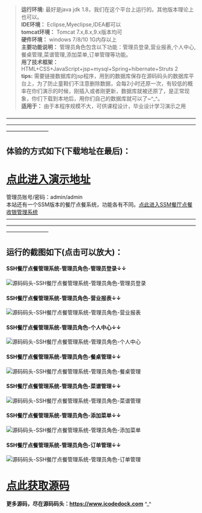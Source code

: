 >  **运行环境:** 最好是java jdk 1.8，我们在这个平台上运行的。其他版本理论上也可以。  
>  **IDE环境：** Eclipse,Myeclipse,IDEA都可以  
>  **tomcat环境：** Tomcat 7.x,8.x,9.x版本均可  
>  **硬件环境：** windows 7/8/10 1G内存以上  
>  **主要功能说明：** 管理员角色包含以下功能：管理员登录,营业报表,个人中心,餐桌管理,菜谱管理,添加菜单,订单管理等功能。  
>  **用了技术框架：** HTML+CSS+JavaScript+jsp+mysql+Spring+hibernate+Struts 2  
>  **tips:** 需要链接数据库的jsp程序，用到的数据库保存在源码码头的数据库平台上，为了防止童鞋们不注意删除数据，会每2小时还原一次，有较低的概率在你们演示的时候，刚插入或者刚更新，数据库就被还原了，是正常现象，你们下载到本地后，用你们自己的数据库就可以了~^_^。  
>  **适用于：** 由于本程序规模不大，可供课程设计，毕业设计学习演示之用  


————————————————————————————————————————————————————————————————————————————————
## 体验的方式如下(下载地址在最后)：
# <a  rel="nofollow"  href="http://demo.icodedock.com/ssh_wireless_order" target="_blank"><u>点此进入演示地址</u></a>
管理员账号/密码：admin/admin  
本站还有一个SSM版本的餐厅点餐系统，功能各有不同。<a  rel="nofollow"  href="https://www.icodedock.com/article/199.html" target="_blank"><u>点此进入SSM餐厅点餐收银管理系统</u></a>
————————————————————————————————————————————————————————————————————————————————
## 运行的截图如下(点击可以放大)：
#### SSH餐厅点餐管理系统-管理员角色-管理员登录↓↓
![源码码头-SSH餐厅点餐管理系统-管理员角色-管理员登录](http://images.icodedock.com/JAVA/JAVAEE/SSH%E9%A4%90%E5%8E%85%E7%82%B9%E9%A4%90%E7%AE%A1%E7%90%86%E7%B3%BB%E7%BB%9F/%E7%AE%A1%E7%90%86%E5%91%98%E8%A7%92%E8%89%B2/%E7%AE%A1%E7%90%86%E5%91%98%E7%99%BB%E5%BD%95.png?imageView2/0/format/jpg/interlace/1/q/100|watermark/1/image/aHR0cDovL2ltYWdlcy5pY29kZWRvY2suY29tL21hcmsucG5n/dissolve/80/gravity/SouthEast/dx/10/dy/10|imageslim)
#### SSH餐厅点餐管理系统-管理员角色-营业报表↓↓
![源码码头-SSH餐厅点餐管理系统-管理员角色-营业报表](http://images.icodedock.com/JAVA/JAVAEE/SSH%E9%A4%90%E5%8E%85%E7%82%B9%E9%A4%90%E7%AE%A1%E7%90%86%E7%B3%BB%E7%BB%9F/%E7%AE%A1%E7%90%86%E5%91%98%E8%A7%92%E8%89%B2/%E8%90%A5%E4%B8%9A%E6%8A%A5%E8%A1%A8.png?imageView2/0/format/jpg/interlace/1/q/100|watermark/1/image/aHR0cDovL2ltYWdlcy5pY29kZWRvY2suY29tL21hcmsucG5n/dissolve/80/gravity/SouthEast/dx/10/dy/10|imageslim)
#### SSH餐厅点餐管理系统-管理员角色-个人中心↓↓
![源码码头-SSH餐厅点餐管理系统-管理员角色-个人中心](http://images.icodedock.com/JAVA/JAVAEE/SSH%E9%A4%90%E5%8E%85%E7%82%B9%E9%A4%90%E7%AE%A1%E7%90%86%E7%B3%BB%E7%BB%9F/%E7%AE%A1%E7%90%86%E5%91%98%E8%A7%92%E8%89%B2/%E4%B8%AA%E4%BA%BA%E4%B8%AD%E5%BF%83.png?imageView2/0/format/jpg/interlace/1/q/100|watermark/1/image/aHR0cDovL2ltYWdlcy5pY29kZWRvY2suY29tL21hcmsucG5n/dissolve/80/gravity/SouthEast/dx/10/dy/10|imageslim)
#### SSH餐厅点餐管理系统-管理员角色-餐桌管理↓↓
![源码码头-SSH餐厅点餐管理系统-管理员角色-餐桌管理](http://images.icodedock.com/JAVA/JAVAEE/SSH%E9%A4%90%E5%8E%85%E7%82%B9%E9%A4%90%E7%AE%A1%E7%90%86%E7%B3%BB%E7%BB%9F/%E7%AE%A1%E7%90%86%E5%91%98%E8%A7%92%E8%89%B2/%E9%A4%90%E6%A1%8C%E7%AE%A1%E7%90%86.png?imageView2/0/format/jpg/interlace/1/q/100|watermark/1/image/aHR0cDovL2ltYWdlcy5pY29kZWRvY2suY29tL21hcmsucG5n/dissolve/80/gravity/SouthEast/dx/10/dy/10|imageslim)
#### SSH餐厅点餐管理系统-管理员角色-菜谱管理↓↓
![源码码头-SSH餐厅点餐管理系统-管理员角色-菜谱管理](http://images.icodedock.com/JAVA/JAVAEE/SSH%E9%A4%90%E5%8E%85%E7%82%B9%E9%A4%90%E7%AE%A1%E7%90%86%E7%B3%BB%E7%BB%9F/%E7%AE%A1%E7%90%86%E5%91%98%E8%A7%92%E8%89%B2/%E8%8F%9C%E8%B0%B1%E7%AE%A1%E7%90%86.png?imageView2/0/format/jpg/interlace/1/q/100|watermark/1/image/aHR0cDovL2ltYWdlcy5pY29kZWRvY2suY29tL21hcmsucG5n/dissolve/80/gravity/SouthEast/dx/10/dy/10|imageslim)
#### SSH餐厅点餐管理系统-管理员角色-添加菜单↓↓
![源码码头-SSH餐厅点餐管理系统-管理员角色-添加菜单](http://images.icodedock.com/JAVA/JAVAEE/SSH%E9%A4%90%E5%8E%85%E7%82%B9%E9%A4%90%E7%AE%A1%E7%90%86%E7%B3%BB%E7%BB%9F/%E7%AE%A1%E7%90%86%E5%91%98%E8%A7%92%E8%89%B2/%E6%B7%BB%E5%8A%A0%E8%8F%9C%E5%8D%95.png?imageView2/0/format/jpg/interlace/1/q/100|watermark/1/image/aHR0cDovL2ltYWdlcy5pY29kZWRvY2suY29tL21hcmsucG5n/dissolve/80/gravity/SouthEast/dx/10/dy/10|imageslim)
#### SSH餐厅点餐管理系统-管理员角色-订单管理↓↓
![源码码头-SSH餐厅点餐管理系统-管理员角色-订单管理](http://images.icodedock.com/JAVA/JAVAEE/SSH%E9%A4%90%E5%8E%85%E7%82%B9%E9%A4%90%E7%AE%A1%E7%90%86%E7%B3%BB%E7%BB%9F/%E7%AE%A1%E7%90%86%E5%91%98%E8%A7%92%E8%89%B2/%E8%AE%A2%E5%8D%95%E7%AE%A1%E7%90%86.png?imageView2/0/format/jpg/interlace/1/q/100|watermark/1/image/aHR0cDovL2ltYWdlcy5pY29kZWRvY2suY29tL21hcmsucG5n/dissolve/80/gravity/SouthEast/dx/10/dy/10|imageslim)

# <a rel="nofollow" href="http://www.icodedock.com/article/a184" target="_blank"><u>点此获取源码</u></a>
**更多源码，尽在源码码头：<a href="https://www.icodedock.com">https://www.icodedock.com<a>** ^_^
<p style="display:none"  >本源码关键字：餐馆后台 食堂后台 食堂管理 餐厅点餐 饭店管理 网页 web  毕业设计 实训 项目 计算机专业 软件开发 网站 程序 软件 管理系统 gui</p>